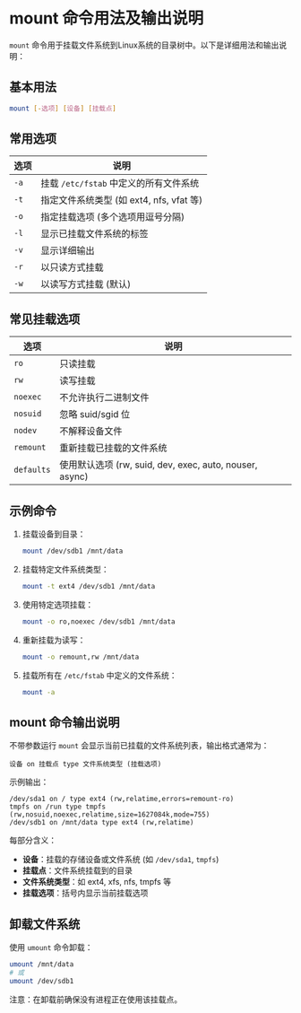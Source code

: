 # mount 命令用法及输出说明

`mount` 命令用于挂载文件系统到Linux系统的目录树中。以下是详细用法和输出说明：

## 基本用法

```bash
mount [-选项] [设备] [挂载点]
```

## 常用选项

| 选项 | 说明 |
|------|------|
| `-a` | 挂载 `/etc/fstab` 中定义的所有文件系统 |
| `-t` | 指定文件系统类型 (如 ext4, nfs, vfat 等) |
| `-o` | 指定挂载选项 (多个选项用逗号分隔) |
| `-l` | 显示已挂载文件系统的标签 |
| `-v` | 显示详细输出 |
| `-r` | 以只读方式挂载 |
| `-w` | 以读写方式挂载 (默认) |

## 常见挂载选项

| 选项 | 说明 |
|------|------|
| `ro` | 只读挂载 |
| `rw` | 读写挂载 |
| `noexec` | 不允许执行二进制文件 |
| `nosuid` | 忽略 suid/sgid 位 |
| `nodev` | 不解释设备文件 |
| `remount` | 重新挂载已挂载的文件系统 |
| `defaults` | 使用默认选项 (rw, suid, dev, exec, auto, nouser, async) |

## 示例命令

1. 挂载设备到目录：
   ```bash
   mount /dev/sdb1 /mnt/data
   ```

2. 挂载特定文件系统类型：
   ```bash
   mount -t ext4 /dev/sdb1 /mnt/data
   ```

3. 使用特定选项挂载：
   ```bash
   mount -o ro,noexec /dev/sdb1 /mnt/data
   ```

4. 重新挂载为读写：
   ```bash
   mount -o remount,rw /mnt/data
   ```

5. 挂载所有在 `/etc/fstab` 中定义的文件系统：
   ```bash
   mount -a
   ```

## mount 命令输出说明

不带参数运行 `mount` 会显示当前已挂载的文件系统列表，输出格式通常为：

```
设备 on 挂载点 type 文件系统类型 (挂载选项)
```

示例输出：
```
/dev/sda1 on / type ext4 (rw,relatime,errors=remount-ro)
tmpfs on /run type tmpfs (rw,nosuid,noexec,relatime,size=1627084k,mode=755)
/dev/sdb1 on /mnt/data type ext4 (rw,relatime)
```

每部分含义：
- **设备**：挂载的存储设备或文件系统 (如 `/dev/sda1`, `tmpfs`)
- **挂载点**：文件系统挂载到的目录
- **文件系统类型**：如 ext4, xfs, nfs, tmpfs 等
- **挂载选项**：括号内显示当前挂载选项

## 卸载文件系统

使用 `umount` 命令卸载：
```bash
umount /mnt/data
# 或
umount /dev/sdb1
```

注意：在卸载前确保没有进程正在使用该挂载点。
